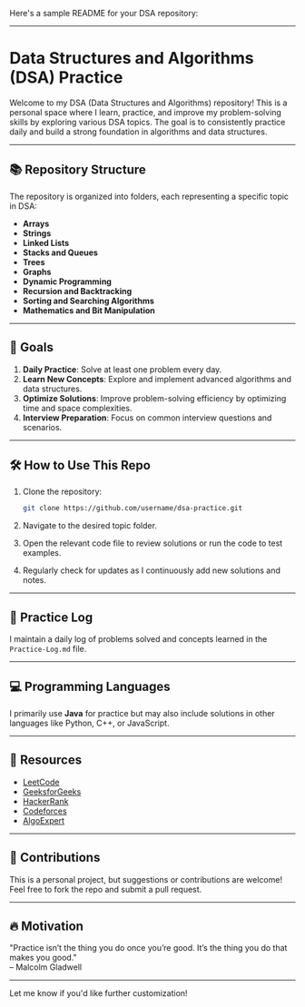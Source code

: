 Here's a sample README for your DSA repository: 

---

# Data Structures and Algorithms (DSA) Practice

Welcome to my DSA (Data Structures and Algorithms) repository! This is a personal space where I learn, practice, and improve my problem-solving skills by exploring various DSA topics. The goal is to consistently practice daily and build a strong foundation in algorithms and data structures.

---

## 📚 Repository Structure

The repository is organized into folders, each representing a specific topic in DSA:

- **Arrays**  
- **Strings**  
- **Linked Lists**  
- **Stacks and Queues**  
- **Trees**  
- **Graphs**  
- **Dynamic Programming**  
- **Recursion and Backtracking**  
- **Sorting and Searching Algorithms**  
- **Mathematics and Bit Manipulation**  

---

## 🚀 Goals

1. **Daily Practice**: Solve at least one problem every day.  
2. **Learn New Concepts**: Explore and implement advanced algorithms and data structures.  
3. **Optimize Solutions**: Improve problem-solving efficiency by optimizing time and space complexities.  
4. **Interview Preparation**: Focus on common interview questions and scenarios.

---

## 🛠️ How to Use This Repo

1. Clone the repository:  
   ```bash
   git clone https://github.com/username/dsa-practice.git
   ```

2. Navigate to the desired topic folder.

3. Open the relevant code file to review solutions or run the code to test examples.

4. Regularly check for updates as I continuously add new solutions and notes.

---

## 📝 Practice Log

I maintain a daily log of problems solved and concepts learned in the `Practice-Log.md` file.

---

## 💻 Programming Languages

I primarily use **Java** for practice but may also include solutions in other languages like Python, C++, or JavaScript.

---

## 🌟 Resources

- [LeetCode](https://leetcode.com/)  
- [GeeksforGeeks](https://www.geeksforgeeks.org/)  
- [HackerRank](https://www.hackerrank.com/)  
- [Codeforces](https://codeforces.com/)  
- [AlgoExpert](https://www.algoexpert.io/)

---

## 🙌 Contributions

This is a personal project, but suggestions or contributions are welcome! Feel free to fork the repo and submit a pull request.

---

## 🔥 Motivation

"Practice isn’t the thing you do once you’re good. It’s the thing you do that makes you good."  
– Malcolm Gladwell

---

Let me know if you'd like further customization!
